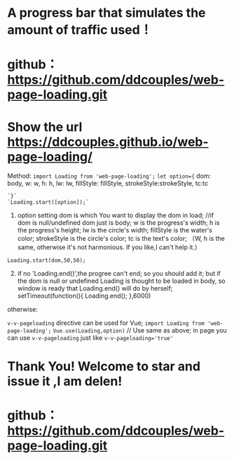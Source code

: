 # A progress bar that simulates the amount of traffic used！
# github：https://github.com/ddcouples/web-page-loading.git
# Show the url https://ddcouples.github.io/web-page-loading/

Method:
   `import Loading from 'web-page-loading';`
    `let option={`
        dom: body,
        w: w,
        h: h,
        lw: lw,
        fillStyle: fillStyle,
        strokeStyle:strokeStyle,
        tc:tc

    `}` 
    `Loading.start([option]);`

  

   1. option setting
      dom is which You want to display the dom in load;  //if dom is null/undefined dom just is body;
      w is the progress's width; 
      h is the progress's height;
      lw is the circle's width;
      fillStyle is the water's color;
      strokeStyle is the circle's color;
      tc is the text's color;
    （W, h is the same, otherwise it's not harmonious. If you like,I can't help it.）

   

	Loading.start(dom,50,50);
   2. if no 'Loading.end()',the progree can't end; so you should add it;
    but if the dom is null or undefined Loading is thought to be loaded in body,
    so  window is ready that Loading.end() will do by herself;
	setTimeout(function(){
	  Loading.end();
	},6000)

otherwise:
  
  `v-v-pageloading` directive can be used for Vue;
  `import Loading from 'web-page-loading';`
  `Vue.use(Loading,option)` // Use same as above;
  in page you can use `v-v-pageloading` just like `v-v-pageloading='true'`
  # Thank You! Welcome to star  and issue it ,I am delen!
# github：https://github.com/ddcouples/web-page-loading.git

